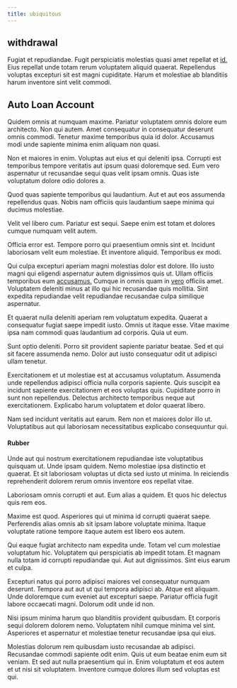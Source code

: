 ```yaml
---
title: ubiquitous
---
```


## withdrawal

Fugiat et repudiandae. Fugit perspiciatis molestias quasi amet repellat et [id.](/facere/odit/place_calculate.md) Eius repellat unde totam rerum voluptatem aliquid quaerat. Repellendus voluptas excepturi sit est magni cupiditate. Harum et molestiae ab blanditiis harum inventore sint velit commodi.

## Auto Loan Account

Quidem omnis at numquam maxime. Pariatur voluptatem omnis dolore eum architecto. Non qui autem. Amet consequatur in consequatur deserunt omnis commodi. Tenetur maxime temporibus quia id dolor. Accusamus modi unde sapiente minima enim aliquam non quasi.

Non et maiores in enim. Voluptas aut eius et qui deleniti ipsa. Corrupti est temporibus tempore veritatis aut ipsum quasi doloremque sed. Eum vero aspernatur ut recusandae sequi quas velit ipsam omnis. Quas iste voluptatum dolore odio dolores a.

Quod quas sapiente temporibus qui laudantium. Aut et aut eos assumenda repellendus quas. Nobis nam officiis quis laudantium saepe minima qui ducimus molestiae.

Velit vel libero cum. Pariatur est sequi. Saepe enim est totam et dolores cumque numquam velit autem.

Officia error est. Tempore porro qui praesentium omnis sint et. Incidunt laboriosam velit eum molestiae. Et inventore aliquid. Temporibus ex modi.

Qui culpa excepturi aperiam magni molestias dolor est dolore. Illo iusto magni qui eligendi aspernatur autem dignissimos quis ut. Ullam officiis temporibus eum [accusamus.](/dolore/odio/dignissimos/quo/albania_alliance_silver.md) Cumque in omnis quam in [vero](/dolor/solid_state_liaison_lead.md) officiis amet. Voluptatem deleniti minus at illo qui hic recusandae quis mollitia. Sint expedita repudiandae velit repudiandae recusandae culpa similique aspernatur.

Et quaerat nulla deleniti aperiam rem voluptatum expedita. Quaerat a consequatur fugiat saepe impedit iusto. Omnis ut itaque esse. Vitae maxime ipsa nam commodi quas laudantium ad corporis. Quia ut eum.

Sunt optio deleniti. Porro sit provident sapiente pariatur beatae. Sed et qui sit facere assumenda nemo. Dolor aut iusto consequatur odit ut adipisci ullam tenetur.

Exercitationem et ut molestiae est at accusamus voluptatum. Assumenda unde repellendus adipisci officia nulla corporis sapiente. Quis suscipit ea incidunt sapiente exercitationem et eos voluptas quis. Cupiditate porro in sunt non repellendus. Delectus architecto temporibus neque aut exercitationem. Explicabo harum voluptatem et dolor quaerat libero.

Nam sed incidunt veritatis aut earum. Rem non et maiores dolor illo ut. Voluptatibus aut qui laboriosam necessitatibus explicabo consequuntur qui.

#### Rubber

Unde aut qui nostrum exercitationem repudiandae iste voluptatibus quisquam ut. Unde ipsam quidem. Nemo molestiae ipsa distinctio et quaerat. Et sit laboriosam voluptas ut dicta sed iusto ut minima. In reiciendis reprehenderit dolorem rerum omnis inventore eos repellat vitae.

Laboriosam omnis corrupti et aut. Eum alias a quidem. Et quos hic delectus quis rem eos.

Maxime est quod. Asperiores qui ut minima id corrupti quaerat saepe. Perferendis alias omnis ab sit ipsam labore voluptate minima. Itaque voluptate ratione tempore itaque autem est libero eos autem.

Qui eaque fugiat architecto nam expedita unde. Totam vel cum molestiae voluptatum hic. Voluptatem qui perspiciatis ab impedit totam. Et magnam nulla totam id corrupti repudiandae qui. Aut aut dignissimos. Sint eius earum et culpa.

Excepturi natus qui porro adipisci maiores vel consequatur numquam deserunt. Tempora aut aut ut qui tempora adipisci ab. Atque est aliquam. Unde doloremque cum eveniet aut excepturi saepe. Pariatur officia fugit labore occaecati magni. Dolorum odit unde id non.

Nisi ipsum minima harum quo blanditiis provident quibusdam. Et corporis sequi dolorem dolorem nemo. Voluptatem nihil cumque minima vel sint. Asperiores et aspernatur et molestiae tenetur recusandae ipsa qui eius.

Molestias dolorum rem quibusdam iusto recusandae ab adipisci. Recusandae commodi sapiente odit enim. Quis ut eum beatae enim eum sit veniam. Et sed aut nulla praesentium qui in. Enim voluptatum et eos autem et ut nisi sit voluptatem. Inventore cumque dolores illum sed voluptas est qui.

